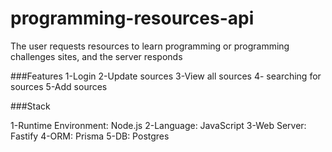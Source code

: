 # programming-resources-api
The user requests resources to learn programming or programming challenges sites, and the server responds

###Features
1-Login
2-Update sources
3-View all sources
4- searching for sources
5-Add sources

###Stack

1-Runtime Environment: Node.js
2-Language: JavaScript
3-Web Server: Fastify
4-ORM: Prisma
5-DB: Postgres
